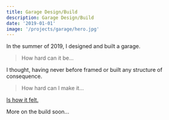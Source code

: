 ```yaml
---
title: Garage Design/Build
description: Garage Design/Build
date: '2019-01-01'
image: '/projects/garage/hero.jpg'
---
```


In the summer of 2019, I designed and built a garage.

> How hard can it be...

I thought, having never before framed or built any structure of consequence.

<PostImage src="projects/garage/hammer.gif" />

> How hard can I make it...

[Is how it felt.](https://twitter.com/bradcerasani/status/1327043753593417735)

<PostImage src="projects/garage/hero.jpg" size="large" caption="The result, with custom-built (mostly) hidden one-piece garage door" />

More on the build soon...

<!-- The garage is clad in full-length vertical cedar planks, fastened to a rain screen I made with fluted coroplast. The rain screen allows ventilation on the back side of the cedar, and reduces surface contact by ~90%. This helps prevent moisture from becoming trapped between it and the building wrap, which should increase its life considerably.

A traditional soffit wasn't possible due to the lack of roof overhang, so on the sides, the top of the rain screen transitions to intake ventilation running perpendicular to the siding. Intake surface area is balanced to the ridge venting, and covered with coarse black mesh to prevent insects from entering.

<PostImage src="projects/garage/IMG_5165.jpg" caption="Rain screen transition to perpendicular soffit detail" />

For the garage door, I imported one-piece door hardware from California and designed an aluminum subframe that I sent to a local fabricator. I had to rent a 22' U-Haul to pick it up.

<PostImage src="projects/garage/0S7A8334.jpg" size="large" caption="All corners mitred and glued. Door handle and deadbolt (barely) visible to the lower right third of the frame" />

Every corner is mitred -->
